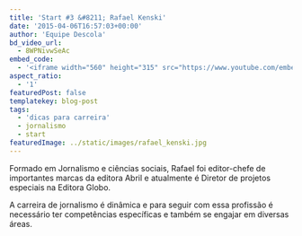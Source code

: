 ```yaml
---
title: 'Start #3 &#8211; Rafael Kenski'
date: '2015-04-06T16:57:03+00:00'
author: 'Equipe Descola'
bd_video_url:
  - 8WPNivwSeAc
embed_code:
  - '<iframe width="560" height="315" src="https://www.youtube.com/embed/8WPNivwSeAc" frameborder="0" allowfullscreen></iframe>'
aspect_ratio:
  - '1'
featuredPost: false
templatekey: blog-post
tags:
  - 'dicas para carreira'
  - jornalismo
  - start
featuredImage: ../static/images/rafael_kenski.jpg
---
```


Formado em Jornalismo e ciências sociais, Rafael foi editor-chefe de importantes marcas da editora Abril e atualmente é Diretor de projetos especiais na Editora Globo.

A carreira de jornalismo é dinâmica e para seguir com essa profissão é necessário ter competências específicas e também se engajar em diversas áreas.
